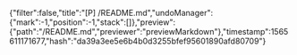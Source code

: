 {"filter":false,"title":"[P] /README.md","undoManager":{"mark":-1,"position":-1,"stack":[]},"preview":{"path":"/README.md","previewer":"previewMarkdown"},"timestamp":1565611171677,"hash":"da39a3ee5e6b4b0d3255bfef95601890afd80709"}